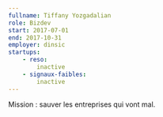 ```yaml
---
fullname: Tiffany Yozgadalian
role: Bizdev
start: 2017-07-01
end: 2017-10-31
employer: dinsic
startups:
    - reso:
        inactive
    - signaux-faibles:
        inactive
---
```

Mission : sauver les entreprises qui vont mal.
